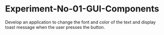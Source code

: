 # Experiment-No-01-GUI-Components
Develop an application to change the font and color of the text and display toast message when the user presses the button. 
